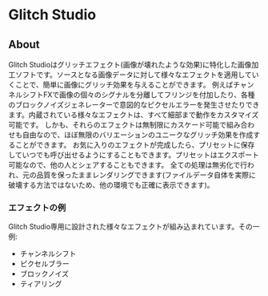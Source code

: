 # Glitch Studio

## About
Glitch Studioはグリッチエフェクト(画像が壊れたような効果)に特化した画像加工ソフトです。ソースとなる画像データに対して様々なエフェクトを適用していくことで、簡単に画像にグリッチ効果を与えることができます。
例えばチャンネルシフトFXで画像の個々のシグナルを分離してフリンジを付加したり、各種のブロックノイズジェネレーターで意図的なピクセルエラーを発生させたりできます。内蔵されている様々なエフェクトは、すべて細部まで動作をカスタマイズ可能です。
しかも、それらのエフェクトは無制限にカスケード可能で組み合わせも自由なので、ほぼ無限のバリエーションのユニークなグリッチ効果を作成することができます。
お気に入りのエフェクトが完成したら、プリセットに保存していつでも呼び出せるようにすることもできます。プリセットはエクスポート可能なので、他の人とシェアすることもできます。
全ての処理は無劣化で行われ、元の品質を保ったままレンダリングできます(ファイルデータ自体を実際に破壊する方法ではないため、他の環境でも正確に表示できます)。

### エフェクトの例
Glitch Studio専用に設計された様々なエフェクトが組み込まれています。その一例:

* チャンネルシフト
* ピクセルブラー
* ブロックノイズ
* ティアリング
